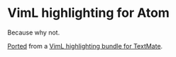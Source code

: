 # VimL highlighting for Atom

Because why not.

[Ported](http://atom.io/docs/v0.60.0/converting-a-text-mate-bundle) from a [VimL highlighting bundle for TextMate](https://github.com/skammer/textmate-viml).
